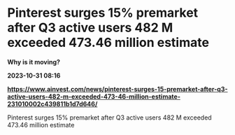 # Pinterest surges 15% premarket after Q3 active users 482 M exceeded 473.46 million estimate
**Why is it moving?**

**2023-10-31 08:16**

**https://www.ainvest.com/news/pinterest-surges-15-premarket-after-q3-active-users-482-m-exceeded-473-46-million-estimate-231010002c439811b1d7d646/**

Pinterest surges 15% premarket after Q3 active users 482 M exceeded 473.46 million estimate